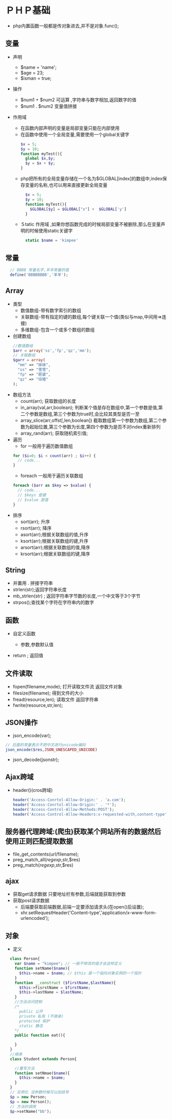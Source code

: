 # ＰＨＰ基础
  - php内置函数一般都是传对象进去,并不是对象.func();
## 变量
  - 声明
    - $name = 'name';
    - $age = 23;
    - $isman = true;

  - 操作
    - $num1 + $num2  可运算 ,字符串与数字相加,返回数字的值
    - $num1 . $num2 变量值拼接

  - 作用域
    - 在函数内部声明的变量是局部变量只能在内部使用
    - 在函数中使用一个全局变量,需要使用一个global关键字
      ```php
      $x = 5;
      $y = 10;
      function myTest(){
        global $x,$y;
        $y = $x + $y;
      }

      ```
    - php把所有的全局变量存储在一个名为$GLOBAL[index]的数组中,index保存变量的名称,也可以用来直接更新全局变量
      ```php
        $x = 5;
        $y = 10;
        function myTest(){
          $GLOBAL[$y] = $GLOBAL["x"] +  $GLOBAL['y']
        }
      ```
    - Ｓtatic 作用域 ,如果你想函数完成的时候局部变量不被删除,那么在变量声明的时候使用static关键字
      ```php
        static $name = 'kimpee'
      ```

## 常量
  ```php
    // BBBB 常量名字,羊羊常量的值
    define('BBBBBBBB','羊羊');

  ```
## Array
  - 类型
    - 数值数组-带有数字索引的数组
    - 关联数组-带有指定的键的数组,每个键关联一个值(类似与map,中间用=>连接)
    - 多维数组-包含一个或多个数组的数组
  - 创建数组
    ```php
    //数值数组
    $arr = array('ss','fp','qz','mm');
    // 关联数组
    $garr = array(
      "mm" => "妹妹",
      "ss" => "雪雪",
      "fp" => "肥婆",
      "qz" => "琼猪"
    );
    ```
  - 数组方法
    - count(arr); 获取数组的长度
    - in_array(val,arr,boolean); 判断某个值是存在数组中,第一个参数是值,第二个参数是数组,第三个参数为true时,会比较其类型是否一至
    - array_slice(arr,offst[,len,boolean]) 截取数组第一个参数为数组,第二个参数为起始位置,第三个参数为长度,第四个参数为是否不对index重新排列
    - array_rand(arr); 获取随机索引值;
  - 遍历
    - for 一般用于遍历数值数组
    ```php
    for ($i=0; $i < count(arr) ; $i++) {
      // code...
    }
    ```
    - foreach 一般用于遍历关联数组
    ```php
    foreach ($arr as $key => $value) {
      // code...
      // $keys 是键
      // $value 是值
    }
    ```
  - 排序
    - sort(arr); 升序
    - rsort(arr); 降序
    - asort(arr);根据关联数组的值,升序
    - ksort(arr);根据关联数组的键,升序
    - arsort(arr);根据关联数组的值,降序
    - krsort(arr);根据关联数组的键,降序
## String
  - 并置用 . 拼接字符串
  - strlen(str);返回字符串长度
  - mb_strlen(str) ; 返回字符串字节数的长度,一个中文等于3个字节
  - strpos();查找某个字符在字符串内的数字
## 函数
  - 自定义函数
    - 参数,参数默认值

  - return ; 返回值
## 文件读取
  - fopen(filename,mode); 打开读取文件流 返回文件对象
  - filesize(filename); 得到文件的大小
  - fread(resource,len); 读取文件 返回字符串
  - fwrite(resource,str,len);
## JSON操作
  - json_encode(var);
  ```php
  // 后面的常量表示不把中文进行unicode编码 
  json_encode($res,JSON_UNESCAPED_UNICODE)
  ```
  - json_decode(jsonstr);

## Ajax跨域
  - header()(cros跨域)
    ```php
    header('Access-Conrtol-Allow-Origin:' . 'a.com');
    header('Access-Conrtol-Allow-Origin:' . '*');
    header('Access-Control-Allow-Methods:POST');
    header('Access-Control-Allow-Headers:x-requested-with,content-type');
    ```
## 服务器代理跨域:(爬虫)获取某个网站所有的数据然后使用正则匹配提取数据
  - file_get_contents(url/filename);
  - preg_match_all($regexp,$str,$res)
  - preg_match($regexp,$str,$res)

## ajax
  - 获取get请求数据
    只要地址栏有参数,后端就能获取到参数
  - 获取post请求数据
    - 后端要获取前端数据,前端一定要添加请求头(在open()后设置);
    - xhr.setRequestHeader('Content-type','application/x-www-form-urlencoded');


## 对象
  - 定义
  ```php
    class Person{
      var $name = "kimpee"; // 一般不修改的值才会这样定义
      function setName($name){
        $this->name = $name; // $this 是一个指向对象实例的一个指针
      }
      function __construct ($firstName,$lastName){
        $this->fisrstName = $firstName;
        $this->lastName = $lastName;
      }
      //方法访问控制
      /*
        public 公开
        private 私有 (不继承)
        protected 保护
        static 静态
      */
      public function eat(){

      }
    }
    //继承
    class Student extends Person{

      //重写方法
      function setNmae($name){
        $this->name = $name;
      }
    }
    // 实例化 没参数时候可以加括号
    $p = new Person;
    $p = new Person();
    // 方法的调用
    $p->setName("bb");
  ```
